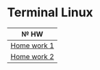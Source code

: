# Terminal Linux

<div align="center">

|№ HW|
|:---:|
|[Home work 1](https://github.com/mranolegprivate/course_ksendzov/blob/0e4ce2903eba3a87fb070df0c56b4388dd510468/TerminalLinux/hw_1.md "Домашка 1")|
|[Home work 2](https://github.com/mranolegprivate/course_ksendzov/blob/0e4ce2903eba3a87fb070df0c56b4388dd510468/TerminalLinux/hw_2.md "Домашка 2")|

</div>

